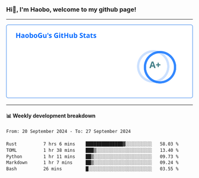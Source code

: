 <!--<h2 align="center"> Hi👋, I'm Haobo, welcome to my github page! </h2>-->
### Hi👋, I'm Haobo, welcome to my github page!
-------

<img href="https://github.com/HaoboGu" src="assets/stats.svg" alt="github stats" /> 

-------

#### 📊 **Weekly development breakdown**
<!--START_SECTION:waka-->

```txt
From: 20 September 2024 - To: 27 September 2024

Rust          7 hrs 6 mins    ██████████████▓░░░░░░░░░░   58.03 %
TOML          1 hr 38 mins    ███▒░░░░░░░░░░░░░░░░░░░░░   13.40 %
Python        1 hr 11 mins    ██▒░░░░░░░░░░░░░░░░░░░░░░   09.73 %
Markdown      1 hr 7 mins     ██▒░░░░░░░░░░░░░░░░░░░░░░   09.24 %
Bash          26 mins         █░░░░░░░░░░░░░░░░░░░░░░░░   03.55 %
```

<!--END_SECTION:waka-->
<!--
backup url: https://github-readme-status-dusky-ten.vercel.app/api?username=HaoboGu&count_private=true&show_icons=true&theme=transparent&border_color=2f80ed
-->
<!--
**HaoboGu/HaoboGu** is a ✨ _special_ ✨ repository because its `README.md` (this file) appears on your GitHub profile.

Here are some ideas to get you started:

- 🔭 I’m currently working on AI-assisted programming tools
- 🌱 I’m currently learning ...
- 👯 I’m looking to collaborate on ...
- 🤔 I’m looking for help with ...
- 💬 Ask me about ...
- 📫 How to reach me: ...
- 😄 Pronouns: ...
- ⚡ Fun fact: ...
-->
